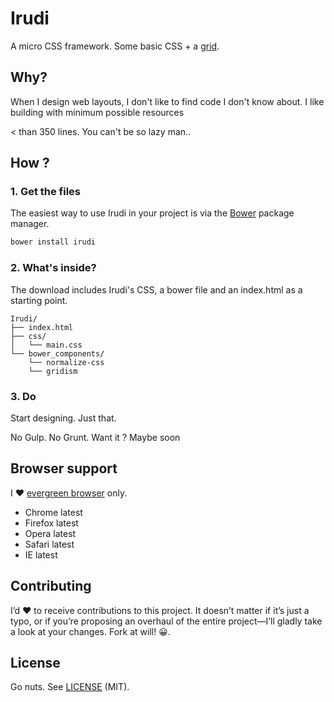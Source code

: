 # Irudi

A micro CSS framework. Some basic CSS + a [grid](http://cobyism.com/gridism/).

## Why?

When I design web layouts, I don't like to find code I don't know about. I like building with minimum possible resources

< than 350 lines. You can't be so lazy man..

## How ?

### 1. Get the files

The easiest way to use Irudi in your project is via the [Bower](http://twitter.github.com/bower) package manager.

```sh
bower install irudi
```

### 2. What's inside?

The download includes Irudi's CSS, a bower file and an index.html as a starting point.

```
Irudi/
├── index.html
├── css/
│   └── main.css
└── bower_components/
    └── normalize-css
    └── gridism
 ```

### 3. Do

Start designing. Just that.

No Gulp. No Grunt. Want it ? Maybe soon


## Browser support

I :heart: [evergreen browser](http://www.yeti.co/blog/evergreen-web-browser/) only.

- Chrome latest
- Firefox latest
- Opera latest
- Safari latest
- IE latest


## Contributing

I’d :heart: to receive contributions to this project. It doesn’t matter if it’s just a typo, or if you’re proposing an overhaul of the entire project—I’ll gladly take a look at your changes. Fork at will! :grinning:.

## License

Go nuts. See [LICENSE](http://opensource.org/licenses/MIT) (MIT).